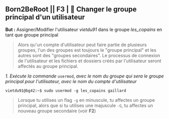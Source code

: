 ## **Born2BeRoot**  || **F3** | 👥  Changer le groupe principal d'un utilisateur

__But :__ Assigner/Modifier l'utilisateur *vietdu91* dans le groupe *les_copains* en tant que groupe principal

> Alors qu'un compte d'utilisateur peut faire partie de plusieurs groupes, l'un des groupes est toujours le "groupe principal" et les autres sont des "groupes secondaires". Le processus de connexion de l'utilisateur et les fichiers et dossiers créés par l'utilisateur seront affectés au groupe principal.

*1. Exécute la commande* ```usermod```, *avec le nom du groupe qui sera le groupe principal pour l'utilisateur, avec le nom du compte d'utilisateur*
```
vietdu91@bg42:~$ sudo usermod -g les_copains gaillard
```

> Lorsque tu utilises un flag ```-g``` en minuscule, tu affectes un groupe principal, alors que si tu utilises une majuscule ```-G```, tu affectes un nouveau groupe secondaire (voir **F2**)
